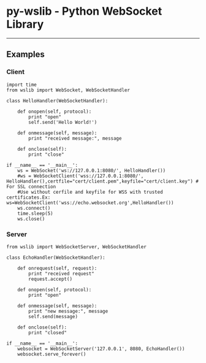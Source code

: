 # py-wslib - Python WebSocket Library

----


## Examples

### Client

    import time    
    from wslib import WebSocket, WebSocketHandler
    
    class HelloHandler(WebSocketHandler):
        
        def onopen(self, protocol):
            print "open"
            self.send('Hello World!')
        
        def onmessage(self, message):
            print "received message:", message
        
        def onclose(self):
            print "close"
    
    if __name__ == '__main__':
        ws = WebSocket('ws://127.0.0.1:8080/', HelloHandler())
        #ws = WebSocketClient('wss://127.0.0.1:8080/', HelloHandler(),certfile="cert/client.pem",keyfile="cert/client.key") # For SSL connection
        #Use without cerfile and keyfile for WSS with trusted certificates.Ex: ws=WebSocketClient('wss://echo.websocket.org',HelloHandler())
        ws.connect()
        time.sleep(5)
        ws.close()


### Server
    from wslib import WebSocketServer, WebSocketHandler
    
    class EchoHandler(WebSocketHandler):
        
        def onrequest(self, request):
            print "received request"
            request.accept()
    
        def onopen(self, protocol):
            print "open"
    
        def onmessage(self, message):
            print "new message:", message
            self.send(message)
    
        def onclose(self):
            print "closed"

    if __name__ == '__main__':
        websocket = WebSocketServer('127.0.0.1', 8080, EchoHandler())
        websocket.serve_forever()
